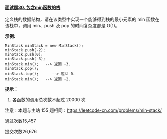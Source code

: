 #### [面试题30. 包含min函数的栈](https://leetcode-cn.com/problems/bao-han-minhan-shu-de-zhan-lcof/)



定义栈的数据结构，请在该类型中实现一个能够得到栈的最小元素的 min 函数在该栈中，调用 min、push 及 pop 的时间复杂度都是 O(1)。

 

**示例:**

```
MinStack minStack = new MinStack();
minStack.push(-2);
minStack.push(0);
minStack.push(-3);
minStack.min();   --> 返回 -3.
minStack.pop();
minStack.top();      --> 返回 0.
minStack.min();   --> 返回 -2.
```

 

**提示：**

1. 各函数的调用总次数不超过 20000 次

 

注意：本题与主站 155 题相同：https://leetcode-cn.com/problems/min-stack/

通过次数15,457

提交次数26,676